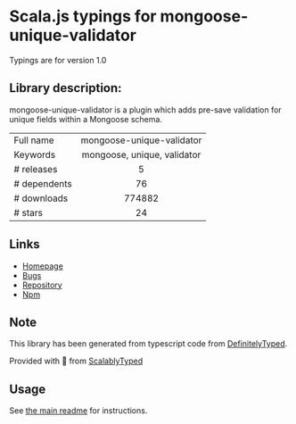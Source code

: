 
# Scala.js typings for mongoose-unique-validator

Typings are for version 1.0

## Library description:
mongoose-unique-validator is a plugin which adds pre-save validation for unique fields within a Mongoose schema.

|                    |                 |
| ------------------ | :-------------: |
| Full name          | mongoose-unique-validator |
| Keywords           | mongoose, unique, validator |
| # releases         | 5 |
| # dependents       | 76 |
| # downloads        | 774882 |
| # stars            | 24 |

## Links
- [Homepage](https://github.com/blakehaswell/mongoose-unique-validator#readme)
- [Bugs](https://github.com/blakehaswell/mongoose-unique-validator/issues)
- [Repository](https://github.com/blakehaswell/mongoose-unique-validator)
- [Npm](https://www.npmjs.com/package/mongoose-unique-validator)
    


## Note
This library has been generated from typescript code from [DefinitelyTyped](https://definitelytyped.org).

Provided with :purple_heart: from [ScalablyTyped](https://github.com/oyvindberg/ScalablyTyped)

## Usage
See [the main readme](../../readme.md) for instructions.



